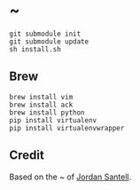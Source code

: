# ~

    git submodule init
    git submodule update
    sh install.sh

## Brew

    brew install vim
    brew install ack
    brew install python
    pip install virtualenv
    pip install virtualenvwrapper

## Credit

Based on the ~ of [Jordan Santell](https://github.com/jsantell/home).
